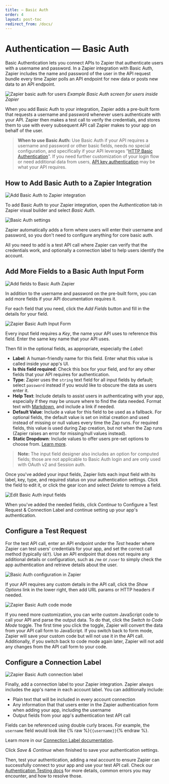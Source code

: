 ```yaml
---
title: — Basic Auth
order: 4
layout: post-toc
redirect_from: /docs/
---
```


# Authentication — Basic Auth

Basic Authentication lets you connect APIs to Zapier that authenticate users with a username and password. In a Zapier integration with Basic Auth, Zapier includes the name and password of the user in the API request bundle every time Zapier polls an API endpoint for new data or posts new data to an API endpoint.

![Zapier basic auth for users](https://cdn.zapier.com/storage/photos/8987788036a5a70072c9e75c4911ff6a.png)
_Example Basic Auth screen for users inside Zapier_

When you add Basic Auth to your integration, Zapier adds a pre-built form that requests a username and password whenever users authenticate with your API. Zapier then makes a test call to verify the credentials, and stores them to use with every subsequent API call Zapier makes to your app on behalf of the user. 

> **When to use Basic Auth:** Use Basic Auth if your API requires a username and password or other basic fields, needs no special configuration, and specifically if your API leverages "[HTTP Basic Authentication](https://en.wikipedia.org/wiki/Basic_access_authentication)". If you need further customization of your login flow or need additional data from users, [API key authentication](https://platform.zapier.com/docs/apikey) may be what your API requires.

<a id="add"></a>
## How to Add Basic Auth to a Zapier Integration

![Add Basic Auth to Zapier integration](https://cdn.zapier.com/storage/photos/d5f4146ecea9123de570743234478dfa.png)

To add Basic Auth to your Zapier integration, open the _Authentication_ tab in Zapier visual builder and select _Basic Auth_.

![Basic Auth settings](https://cdn.zapier.com/storage/photos/f29b99f3c22fa166852086d76e484774.png)

Zapier automatically adds a form where users will enter their username and password, so you don't need to configure anything for core basic auth. 

All you need to add is a test API call where Zapier can verify that the credentials work, and optionally a connection label to help users identify the account.

<a id="form"></a>

## Add More Fields to a Basic Auth Input Form

![Add fields to Basic Auth Zapier](https://cdn.zappy.app/7b0b5bbe2af09cb2829bcd10ab3b2267.png)

In addition to the username and password on the pre-built form, you can add more fields if your API documentation requires it.

For each field that you need, click the _Add Fields_ button and fill in the details for your field.

![Zapier Basic Auth Input Form](https://cdn.zappy.app/e5cb345fe7ecbe01d854205ece4d6a47.png)

Every input field requires a _Key_, the name your API uses to reference this field. Enter the same key name that your API uses.

Then fill in the optional fields, as appropriate, especially the _Label_:

- **Label**: A human-friendly name for this field. Enter what this value is called inside your app's UI.
- **Is this field required**: Check this box for your field, and for any other fields that your API requires for authentication.
- **Type**: Zapier uses the `string` text field for all input fields by default; select `password` instead if you would like to obscure the data as users enter it.
- **Help Text**: Include details to assist users in authenticating with your app, especially if they may be unsure where to find the data needed. Format text with [Markdown](https://zapier.com/blog/beginner-ultimate-guide-markdown/), and include a link if needed.
- **Default Value**: Include a value for this field to be used as a fallback. For optional fields, the default value is set on initial creation and used instead of missing or null values every time the Zap runs. For required fields, this value is used during Zap creation, but not when the Zap runs (Zapier raises an error for missing/null values instead).
- **Static Dropdown**: Include values to offer users pre-set options to choose from. [Learn more](https://platform.zapier.com/docs/input-designer#dropdown).

> **Note:** The input field designer also includes an option for computed fields; those are not applicable to Basic Auth login and are only used with OAuth v2 and Session auth.

Once you've added your input fields, Zapier lists each input field with its label, key, type, and required status on your authentication settings. Click the field to edit it, or click the gear icon and select _Delete_ to remove a field.

![Edit Basic Auth input fields](https://cdn.zappy.app/0d2c4f86b9ccd3ea45c55b93bb52f97d.png)

When you've added the needed fields, click _Continue_ to Configure a Test Request & Connection Label and continue setting up your app's authentication.

<a id="test_request"></a>
## Configure a Test Request

For the test API call, enter an API endpoint under the _Test_ header where Zapier can test users' credentials for your app, and set the correct call method (typically `GET`). Use an API endpoint that does not require any additional details or configuration, such as `/me` or `/user` to simply check the app authentication and retrieve details about the user.

![Basic Auth configuration in Zapier](https://cdn.zapier.com/storage/photos/6a872d65924adb5c12afe54589f387f7.png)

If your API requires any custom details in the API call, click the _Show Options_ link in the lower right, then add URL params or HTTP headers if needed.

![Zapier Basic Auth code mode](https://cdn.zapier.com/storage/photos/16d02986ea3fda8bcae045604df3872e.png)

If you need more customization, you can write custom JavaScript code to call your API and parse the output data. To do that, click the _Switch to Code Mode_ toggle. The first time you click the toggle, Zapier will convert the data from your API call form to JavaScript. If you switch back to form mode, Zapier will save your custom code but will not use it in the API call. Additionally, if you switch back to code mode again later, Zapier will not add any changes from the API call form to your code.

<a id="label"></a>
## Configure a Connection Label

![Zapier Basic Auth connection label](https://cdn.zapier.com/storage/photos/196e9987836a34e4528a0b8ebd9dbd25.png)

Finally, add a connection label to your Zapier integration. Zapier always includes the app's name in each account label. You can additionally include:

- Plain text that will be included in every account connection
- Any information that that users enter in the Zapier authentication form when adding your app, including the username
- Output fields from your app's authentication test API call

Fields can be referenced using double curly braces. For example, the `username` field would look like {% raw %}`{{username}}`{% endraw %}. 

Learn more in our [Connection Label documentation](https://platform.zapier.com/docs/auth#label).

Click _Save & Continue_ when finished to save your authentication settings.

Then, test your authentication, adding a real account to ensure Zapier can successfully connect to your app and use your test API call. Check our [Authentication Testing docs](https://platform.zapier.com/docs/auth#test) for more details, common errors you may encounter, and how to resolve those.
